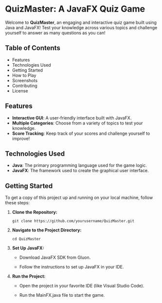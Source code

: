 # QuizMaster: A JavaFX Quiz Game

Welcome to **QuizMaster**, an engaging and interactive quiz game built using Java and JavaFX! Test your knowledge across various topics and challenge yourself to answer as many questions as you can!

## Table of Contents
- Features
- Technologies Used
- Getting Started
- How to Play
- Screenshots
- Contributing
- License

## Features
- **Interactive GUI**: A user-friendly interface built with JavaFX.
- **Multiple Categories**: Choose from a variety of topics to test your knowledge.
- **Score Tracking**: Keep track of your scores and challenge yourself to improve!

## Technologies Used
- **Java**: The primary programming language used for the game logic.
- **JavaFX**: The framework used to create the graphical user interface.

## Getting Started
To get a copy of this project up and running on your local machine, follow these steps:

1. **Clone the Repository:**
   ```
   git clone https://github.com/yourusername/QuizMaster.git
   ```
2. **Navigate to the Project Directory:**
   ```
   cd QuizMaster
   ```

3. **Set Up JavaFX:**

   - Download JavaFX SDK from Gluon.

   - Follow the instructions to set up JavaFX in your IDE.

4. **Run the Project:**

   - Open the project in your favorite IDE (like Visual Studio Code).

   - Run the MainFX.java file to start the game.
     
     



